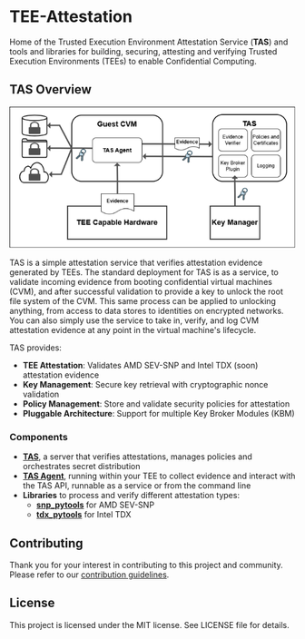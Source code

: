 # TEE-Attestation

Home of the Trusted Execution Environment Attestation Service (**TAS**) and tools and libraries for building, securing, attesting and verifying Trusted Execution Environments (TEEs) to enable Confidential Computing.

## TAS Overview

![Simplified TAS Architecture](images/simpleTAS.png)

TAS is a simple attestation service that verifies attestation evidence generated by TEEs. The standard deployment for TAS is as a service, to validate incoming evidence from booting confidential virtual machines (CVM), and after successful validation to provide a key to unlock the root file system of the CVM. This same process can be applied to unlocking anything, from access to data stores to identities on encrypted networks. You can also simply use the service to take in, verify, and log CVM attestation evidence at any point in the virtual machine's lifecycle.

TAS provides:
- **TEE Attestation**: Validates AMD SEV-SNP and Intel TDX (soon) attestation evidence
- **Key Management**: Secure key retrieval with cryptographic nonce validation
- **Policy Management**: Store and validate security policies for attestation
- **Pluggable Architecture**: Support for multiple Key Broker Modules (KBM)

### Components

- [**TAS**](https://github.com/TEE-Attestation/tas), a server that verifies attestations, manages policies and orchestrates secret distribution
- [**TAS Agent**](https://github.com/TEE-Attestation/tas_agent), running within your TEE to collect evidence and interact with the TAS API, runnable as a service or from the command line
- **Libraries** to process and verify different attestation types:
    - [**snp_pytools**](https://github.com/TEE-Attestation/snp_pytools) for AMD SEV-SNP
    - [**tdx_pytools**](https://github.com/TEE-Attestation/tdx_pytools) for Intel TDX

## Contributing

Thank you for your interest in contributing to this project and community. Please refer to our [contribution guidelines](https://github.com/TEE-Attestation/tas/blob/main/CONTRIBUTING.md).

## License

This project is licensed under the MIT license. See LICENSE file for details.
